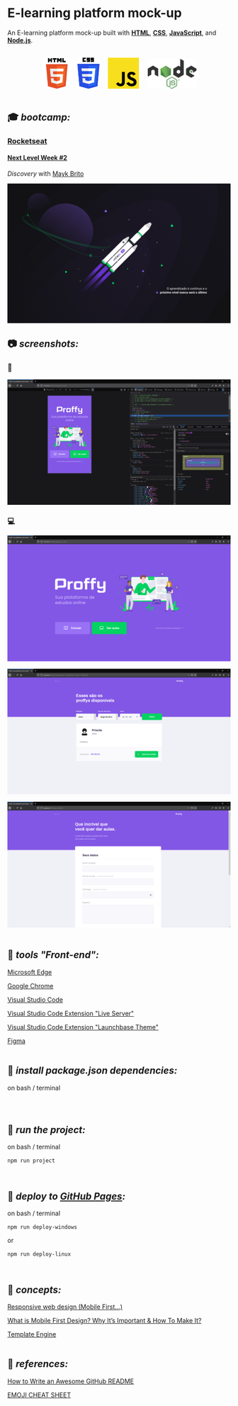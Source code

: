 # E-learning platform mock-up

An E-learning platform mock-up built with **[HTML](https://whatwg.org/)**, **[CSS](https://www.w3.org/Style/CSS/)**, **[JavaScript](https://developer.mozilla.org/en-US/docs/Web/JavaScript)**, and **[Node.js](https://nodejs.org/)**.  

<br>

<div align="center">
<img src="./readme/logos/HTML5.png" width="69">
&nbsp;
<img src="./readme/logos/CSS3.png" width="50">
&nbsp;
&nbsp;
<img src="./readme/logos/JS.png" width="70">
&nbsp;
&nbsp;
<img src="./readme/logos/node.png" width="110">
</div>

<br>

## :mortar_board: **_bootcamp:_**  

### [Rocketseat](https://rocketseat.com.br/)

#### [Next Level Week #2](https://nextlevelweek.com/)

*Discovery* with [Mayk Brito](https://github.com/maykbrito)  

![nlw2](./readme/logos/nwl2.jpg)
<br>

## :camera: **_screenshots:_**  

### :iphone:  

![mobile](./readme/screenshots/home_mobile.png)  

### :computer:  

![home](./readme/screenshots/home_desk.png)  

![estudar](./readme/screenshots/study.png)  

![dar-aulas](./readme/screenshots/give-classes.png)  
<br>

## :wrench: **_tools "Front-end":_**  

[Microsoft Edge](https://www.microsoft.com/en-us/edge)  

[Google Chrome](https://www.google.com/chrome/)  

[Visual Studio Code](https://code.visualstudio.com/)  

[Visual Studio Code Extension "Live Server"](https://marketplace.visualstudio.com/items?itemName=ritwickdey.LiveServer)  

[Visual Studio Code Extension "Launchbase Theme"](https://marketplace.visualstudio.com/items?itemName=maykbrito.theme-launchbase)  

[Figma](https://www.figma.com/)  
<br>

## :dvd: **_install package.json dependencies:_**

on bash / terminal  
```

```
<br>

## :runner: **_run the project:_**  

on bash / terminal  
```
npm run project
```

<br>

## :rocket: **_deploy to [GitHub Pages](https://pages.github.com/):_**

on bash / terminal  
```
npm run deploy-windows
```
or  
```
npm run deploy-linux
```
<br>

## :green_book: **_concepts:_**  

[Responsive web design (Mobile First...)](https://en.wikipedia.org/wiki/Responsive_web_design)  

[What is Mobile First Design? Why It’s Important & How To Make It?](https://medium.com/@Vincentxia77/what-is-mobile-first-design-why-its-important-how-to-make-it-7d3cf2e29d00)  

[Template Engine](https://en.wikipedia.org/wiki/Template_processor)  
<br>

## :blue_book: **_references:_**  

[How to Write an Awesome GitHub README](https://healeycodes.com/github/beginners/tutorial/productivity/2019/04/14/writing-an-awesome-github-readme.html)  

[EMOJI CHEAT SHEET](https://www.webfx.com/tools/emoji-cheat-sheet/)  